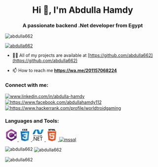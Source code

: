 <h1 align="center">Hi 👋, I'm Abdulla Hamdy</h1>
<h3 align="center">A passionate backend .Net developer from Egypt</h3>

<p align="left"> <img src="https://komarev.com/ghpvc/?username=abdulla662&label=Profile%20views&color=0e75b6&style=flat" alt="abdulla662" /> </p>

<p align="left"> <a href="https://github.com/ryo-ma/github-profile-trophy"><img src="https://github-profile-trophy.vercel.app/?username=abdulla662" alt="abdulla662" /></a> </p>

- 👨‍💻 All of my projects are available at [https://github.com/abdulla662](https://github.com/abdulla662)

- 📫 How to reach me **https://wa.me/201157068224**

<h3 align="left">Connect with me:</h3>
<p align="left">
<a href="https://linkedin.com/in/www.linkedin.com/in/abdulla-hamdy" target="blank"><img align="center" src="https://raw.githubusercontent.com/rahuldkjain/github-profile-readme-generator/master/src/images/icons/Social/linked-in-alt.svg" alt="www.linkedin.com/in/abdulla-hamdy" height="30" width="40" /></a>
<a href="https://fb.com/https://www.facebook.com/abdullahamdy112" target="blank"><img align="center" src="https://raw.githubusercontent.com/rahuldkjain/github-profile-readme-generator/master/src/images/icons/Social/facebook.svg" alt="https://www.facebook.com/abdullahamdy112" height="30" width="40" /></a>
<a href="https://www.hackerrank.com/https://www.hackerrank.com/profile/worldtroidgaming" target="blank"><img align="center" src="https://raw.githubusercontent.com/rahuldkjain/github-profile-readme-generator/master/src/images/icons/Social/hackerrank.svg" alt="https://www.hackerrank.com/profile/worldtroidgaming" height="30" width="40" /></a>
</p>

<h3 align="left">Languages and Tools:</h3>
<p align="left"> <a href="https://www.w3schools.com/cs/" target="_blank" rel="noreferrer"> <img src="https://raw.githubusercontent.com/devicons/devicon/master/icons/csharp/csharp-original.svg" alt="csharp" width="40" height="40"/> </a> <a href="https://www.w3schools.com/css/" target="_blank" rel="noreferrer"> <img src="https://raw.githubusercontent.com/devicons/devicon/master/icons/css3/css3-original-wordmark.svg" alt="css3" width="40" height="40"/> </a> <a href="https://dotnet.microsoft.com/" target="_blank" rel="noreferrer"> <img src="https://raw.githubusercontent.com/devicons/devicon/master/icons/dot-net/dot-net-original-wordmark.svg" alt="dotnet" width="40" height="40"/> </a> <a href="https://www.w3.org/html/" target="_blank" rel="noreferrer"> <img src="https://raw.githubusercontent.com/devicons/devicon/master/icons/html5/html5-original-wordmark.svg" alt="html5" width="40" height="40"/> </a> <a href="https://www.microsoft.com/en-us/sql-server" target="_blank" rel="noreferrer"> <img src="https://www.svgrepo.com/show/303229/microsoft-sql-server-logo.svg" alt="mssql" width="40" height="40"/> </a> </p>

<p><img align="left" src="https://github-readme-stats.vercel.app/api/top-langs?username=abdulla662&show_icons=true&locale=en&layout=compact" alt="abdulla662" /></p>

<p>&nbsp;<img align="center" src="https://github-readme-stats.vercel.app/api?username=abdulla662&show_icons=true&locale=en" alt="abdulla662" /></p>

<p><img align="center" src="https://github-readme-streak-stats.herokuapp.com/?user=abdulla662&" alt="abdulla662" /></p>
